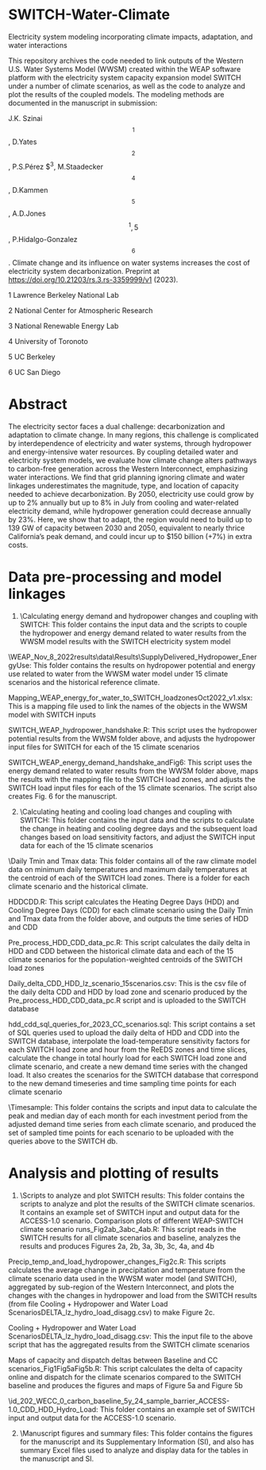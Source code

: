# SWITCH-Water-Climate
Electricity system modeling incorporating climate impacts, adaptation, and water interactions

This repository archives the code needed to link outputs of the Western U.S. Water Systems Model (WWSM) created within the WEAP software platform with the electricity system capacity expansion model SWITCH under a number of climate scenarios, as well as the code to analyze and plot the results of the coupled models. The modeling methods are documented in the manuscript in submission:

J.K. Szinai $$^1$$, D.Yates $$^2$$, P.S.Pérez $$^3$, M.Staadecker $$^4$$, D.Kammen $$^5$$, A.D.Jones $$^1,5$$, P.Hidalgo-Gonzalez $$^6$$. Climate change and its influence on water systems increases the cost of electricity system decarbonization. Preprint at https://doi.org/10.21203/rs.3.rs-3359999/v1 (2023).

1 Lawrence Berkeley National Lab

2 National Center for Atmospheric Research

3 National Renewable Energy Lab

4 University of Toronoto

5 UC Berkeley

6 UC San Diego

# Abstract

The electricity sector faces a dual challenge: decarbonization and adaptation to climate change. In many regions, this challenge is complicated by interdependence of electricity and water systems, through hydropower and energy-intensive water resources. By coupling detailed water and electricity system models, we evaluate how climate change alters pathways to carbon-free generation across the Western Interconnect, emphasizing water interactions. We find that grid planning ignoring climate and water linkages underestimates the magnitude, type, and location of capacity needed to achieve decarbonization. By 2050, electricity use could grow by up to 2% annually but up to 8% in July from cooling and water-related electricity demand, while hydropower generation could decrease annually by 23%. Here, we show that to adapt, the region would need to build up to 139 GW of capacity between 2030 and 2050, equivalent to nearly thrice California’s peak demand, and could incur up to $150 billion (+7%) in extra costs.

# Data pre-processing and model linkages
1. \Calculating energy demand and hydropower changes and coupling with SWITCH\: This folder contains the input data and the scripts to couple the hydropower and energy demand related to water results from the WWSM model results with the SWITCH electricity system model
   
\WEAP_Nov_8_2022results\data\Results\SupplyDelivered_Hydropower_EnergyUse\: This folder contains the results on hydropower potential and energy use related to water from the WWSM water model under 15 climate scenarios and the historical reference climate.

Mapping_WEAP_energy_for_water_to_SWITCH_loadzonesOct2022_v1.xlsx: This is a mapping file used to link the names of the objects in the WWSM model with SWITCH inputs

SWITCH_WEAP_hydropower_handshake.R: This script uses the hydropower potential results from the WWSM folder above, and adjusts the hydropower input files for SWITCH for each of the 15 climate scenarios

SWITCH_WEAP_energy_demand_handshake_andFig6: This script uses the energy demand related to water results from the WWSM folder above, maps the results with the mapping file to the SWITCH load zones, and adjusts the SWITCH load input files for each of the 15 climate scenarios. The script also creates Fig. 6 for the manuscript.

2. \Calculating heating and cooling load changes and coupling with SWITCH\: This folder contains the input data and the scripts to calculate the change in heating and cooling degree days and the subsequent load changes based on load sensitivity factors, and adjust the SWITCH input data for each of the 15 climate scenarios 

\Daily Tmin and Tmax data\: This folder contains all of the raw climate model data on minimum daily temperatures and maximum daily temperatures at the centroid of each of the SWITCH load zones. There is a folder for each climate scenario and the historical climate.

HDDCDD.R: This script calculates the Heating Degree Days (HDD) and Cooling Degree Days (CDD) for each climate scenario using the Daily Tmin and Tmax data from the folder above, and outputs the time series of HDD and CDD

Pre_process_HDD_CDD_data_pc.R: This script calculates the daily delta in HDD and CDD between the historical climate data and each of the 15 climate scenarios for the population-weighted centroids of the SWITCH load zones

Daily_delta_CDD_HDD_lz_scenario_15scenarios.csv: This is the csv file of the daily delta CDD and HDD by load zone and scenario produced by the Pre_process_HDD_CDD_data_pc.R script and is uploaded to the SWITCH database

hdd_cdd_sql_queries_for_2023_CC_scenarios.sql: This script contains a set of SQL queries used to upload the daily delta of HDD and CDD into the SWITCH database, interpolate the load-temperature sensitivity factors for each SWITCH load zone and hour from the ReEDS zones and time slices, calculate the change in total hourly load for each SWITCH load zone and climate scenario, and create a new demand time series with the changed load. It also creates the scenarios for the SWITCH database that correspond to the new demand timeseries and time sampling time points for each climate scenario

\Timesample\: This folder contains the scripts and input data to calculate the peak and median day of each month for each investment period from the adjusted demand time series from each climate scenario, and produced the set of sampled time points for each scenario to be uploaded with the queries above to the SWITCH db.

# Analysis and plotting of results
1. \Scripts to analyze and plot SWITCH results\: This folder contains the scripts to analyze and plot the results of the SWITCH climate scenarios. It contains an example set of SWITCH input and output data for the ACCESS-1.0 scenario.
Comparison plots of different WEAP-SWITCH climate scenario runs_Fig2ab_3abc_4ab.R: This script reads in the SWITCH results for all climate scenarios and baseline, analyzes the results and produces Figures 2a, 2b, 3a, 3b, 3c, 4a, and 4b

Precip_temp_and_load_hydropower_changes_Fig2c.R: This scripts calculates the average change in precipitation and temperature from the climate scenario data used in the WWSM water model (and SWITCH), aggregated by sub-region of the Western Interconnect, and plots the changes with the changes in hydropower and load from the SWITCH results (from file Cooling + Hydropower and Water Load ScenariosDELTA_lz_hydro_load_disagg.csv) to make Figure 2c.

Cooling + Hydropower and Water Load ScenariosDELTA_lz_hydro_load_disagg.csv: This the input file to the above script that has the aggregated results from the SWITCH climate scenarios 

Maps of capacity and dispatch deltas between Baseline and CC scenarios_Fig1Fig5aFig5b.R: This script calculates the delta of capacity online and dispatch for the climate scenarios compared to the SWITCH baseline and produces the figures and maps of Figure 5a and Figure 5b

\id_202_WECC_0_carbon_baseline_5y_24_sample_barrier_ACCESS-1.0_CDD_HDD_Hydro_Load\: This folder contains an example set of SWITCH input and output data for the ACCESS-1.0 scenario.

2. \Manuscript figures and summary files\: This folder contains the figures for the manuscript and its Supplementary Information (SI), and also has summary Excel files used to analyze and display data for the tables in the manuscript and SI.


